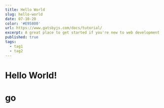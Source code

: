 ```yaml
---
title: Hello World
slug: hello-world
date: 07-10-20
color: '#E95800'
url: https://www.gatsbyjs.com/docs/tutorial/
excerpt: A great place to get started if you're new to web development. Designed to guide you through setting up your first Gatsby site.
published: true
tags:
  - tag1
  - tag2
---
```


# Hello World!

# go
